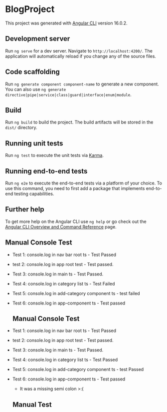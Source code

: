 # BlogProject

This project was generated with [Angular CLI](https://github.com/angular/angular-cli) version 16.0.2.

## Development server

Run `ng serve` for a dev server. Navigate to `http://localhost:4200/`. The application will automatically reload if you change any of the source files.

## Code scaffolding

Run `ng generate component component-name` to generate a new component. You can also use `ng generate directive|pipe|service|class|guard|interface|enum|module`.

## Build

Run `ng build` to build the project. The build artifacts will be stored in the `dist/` directory.

## Running unit tests

Run `ng test` to execute the unit tests via [Karma](https://karma-runner.github.io).

## Running end-to-end tests

Run `ng e2e` to execute the end-to-end tests via a platform of your choice. To use this command, you need to first add a package that implements end-to-end testing capabilities.

## Further help

To get more help on the Angular CLI use `ng help` or go check out the [Angular CLI Overview and Command Reference](https://angular.io/cli) page.



## Manual Console Test

- Test 1: console.log in nav bar root ts - Test Passed
- test 2: console.log in app root test - Test passed.
- Test 3: console.log in main ts - Test Passed.
- Test 4: console.log in category list ts - Test Failed
- Test 5: console.log in add-category component ts - test failed
- Test 6: console.log in app-component ts - Test passed


  ## Manual Console Test

- Test 1: console.log in nav bar root ts - Test Passed
- test 2: console.log in app root test - Test passed.
- Test 3: console.log in main ts - Test Passed.
- Test 4: console.log in category list ts - Test Passed
- Test 5: console.log in add-category component ts - test Passed
- Test 6: console.log in app-component ts - Test passed
  - It was a missing semi colon >:(
 
  ## Manual Test
